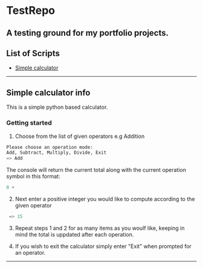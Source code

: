 # TestRepo
A testing ground for my portfolio projects.
---

## List of Scripts

- [Simple calculator](#-simple-calculator-info)
---

## Simple calculator info
This is a simple python based calculator.

### Getting started
1. Choose from the list of given operators e.g Addition
```python
Please choose an operation mode: 
Add, Subtract, Multiply, Divide, Exit 
=> Add
```
The console will return the current total along with the current operation symbol in this format:
```python
0 +
```

2. Next enter a positive integer you would like to compute according to the given operator
  ```python
   => 15
   ```


3. Repeat steps 1 and 2 for as many items as you woulf like, keeping in mind the total is uppdated after each operation.

4. If you wish to exit the calculator simply enter "Exit" when prompted for an operator.
---
